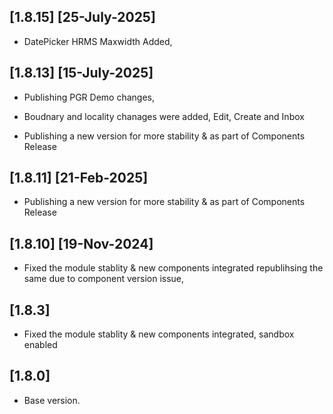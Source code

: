 ## [1.8.15]  [25-July-2025]
- DatePicker HRMS Maxwidth Added, 

## [1.8.13]  [15-July-2025]
- Publishing PGR Demo changes, 
- Boudnary and locality chanages were added, Edit, Create and Inbox   

- Publishing a new version for more stability & as part of Components Release


## [1.8.11]  [21-Feb-2025]
- Publishing a new version for more stability & as part of Components Release

## [1.8.10]  [19-Nov-2024]
- Fixed the module stablity & new components integrated republihsing the same due to component version issue, 

## [1.8.3]
- Fixed the module stablity & new components integrated, sandbox enabled 

## [1.8.0]
- Base version.
